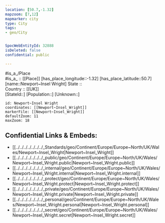 ```yaml
---
location: [50.7,-1.32] 
mapzoom: [7,12] 
mapmarker: city 
type: City
tags:
- geo/City


SpocWebEntityId: 32888
isDeleted: false
confidential: public

---
```

#is_a_/Place  
#is_a_ :: [[Place]] 
[has_place_longitude::-1.32] 
[has_place_latitude::50.7] 
[name::Newport~Insel Wright] 
State ::  
Country :: [[UK]]  
[StateId::] 
[Population::] 
[Unknown::] 


```leaflet
id: Newport~Insel Wright
coordinates: [[Newport~Insel_Wright]] 
markerFile: [[Newport~Insel_Wright]] 
defaultZoom: 11 
maxZoom: 18
```


## Confidential Links & Embeds: 
- [[../../../../../../../_Standards/geo/Continent/Europe/Europe~North/UK/Wales/Newport~Insel_Wright|Newport~Insel_Wright]] 
- [[../../../../../../../_public/geo/Continent/Europe/Europe~North/UK/Wales/Newport~Insel_Wright.public|Newport~Insel_Wright.public]] 
- [[../../../../../../../_internal/geo/Continent/Europe/Europe~North/UK/Wales/Newport~Insel_Wright.internal|Newport~Insel_Wright.internal]] 
- [[../../../../../../../_protect/geo/Continent/Europe/Europe~North/UK/Wales/Newport~Insel_Wright.protect|Newport~Insel_Wright.protect]] 
- [[../../../../../../../_private/geo/Continent/Europe/Europe~North/UK/Wales/Newport~Insel_Wright.private|Newport~Insel_Wright.private]] 
- [[../../../../../../../_personal/geo/Continent/Europe/Europe~North/UK/Wales/Newport~Insel_Wright.personal|Newport~Insel_Wright.personal]] 
- [[../../../../../../../_secret/geo/Continent/Europe/Europe~North/UK/Wales/Newport~Insel_Wright.secret|Newport~Insel_Wright.secret]] 
